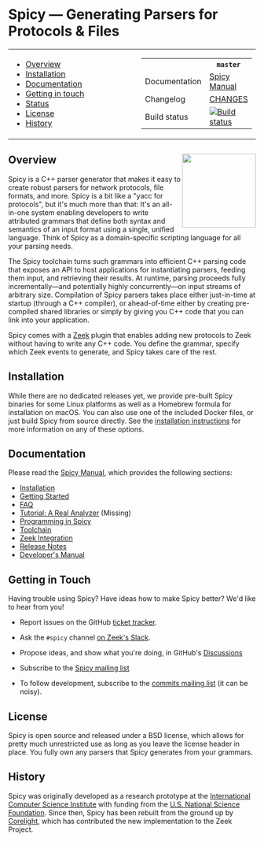 # Spicy — Generating Parsers for Protocols & Files

<table><tr>

<td width="66%">
<ul>
<li><a href="#overview-">Overview</a></li>
<li><a href="#installation">Installation</a></li>
<li><a href="#documentation">Documentation</a></li>
<li><a href="#getting-in-touch">Getting in touch</a></li>
<li><a href="#status">Status</a></li>
<li><a href="#license">License</a></li>
<li><a href="#history">History</a></li>
</ul>
</td>

<td>
<table>
<tr><th></th>                 <th> <code>master</code> </th> </tr>
<tr><td> Documentation </td>  <td> <a href="https://docs.zeek.org/projects/spicy">Spicy Manual</a> </td></tr>
<tr><td> Changelog </td>      <td> <a href="/CHANGES">CHANGES </a> </td></tr>
<tr><td> Build status </td>   <td> <a href="https://cirrus-ci.com/github/zeek/spicy/master"><img src="https://api.cirrus-ci.com/github/zeek/spicy.svg" alt="Build status"> </a> </td></tr>
</table>
</td>

</table>

## Overview <img src='doc/_static/spicy-logo-square.png' align="right" width="150" />

Spicy is a C++ parser generator that makes it easy to create robust
parsers for network protocols, file formats, and more. Spicy is a bit
like a "yacc for protocols", but it's much more than that: It's an
all-in-one system enabling developers to write attributed grammars
that define both syntax and semantics of an input format using a
single, unified language. Think of Spicy as a domain-specific
scripting language for all your parsing needs.

The Spicy toolchain turns such grammars into efficient C++ parsing
code that exposes an API to host applications for instantiating
parsers, feeding them input, and retrieving their results. At runtime,
parsing proceeds fully incrementally—and potentially highly
concurrently—on input streams of arbitrary size. Compilation of Spicy
parsers takes place either just-in-time at startup (through a C++
compiler), or ahead-of-time either by creating pre-compiled shared
libraries or simply by giving you C++ code that you can link into your
application.

Spicy comes with a [Zeek](https://www.zeek.org) plugin that enables
adding new protocols to Zeek without having to write any C++ code. You
define the grammar, specify which Zeek events to generate, and Spicy
takes care of the rest.


## Installation

While there are no dedicated releases yet, we provide pre-built Spicy
binaries for some Linux platforms as well as a Homebrew formula for
installation on macOS. You can also use one of the included Docker
files, or just build Spicy from source directly. See the [installation
instructions](https://docs.zeek.org/projects/spicy/en/latest/installation.html)
for more information on any of these options.

## Documentation

Please read the [Spicy Manual](https://docs.zeek.org/projects/spicy),
which provides the following sections:

* [Installation](https://docs.zeek.org/projects/spicy/en/latest/installation.html)
* [Getting Started](https://docs.zeek.org/projects/spicy/en/latest/getting-started.html)
* [FAQ](https://docs.zeek.org/projects/spicy/en/latest/faq.html)
* [Tutorial: A Real Analyzer](https://docs.zeek.org/projects/spicy/en/latest/tutorial/index.html) (Missing)
* [Programming in Spicy](https://docs.zeek.org/projects/spicy/en/latest/programming/index.html)
* [Toolchain](https://docs.zeek.org/projects/spicy/en/latest/toolchain.html)
* [Zeek Integration](https://docs.zeek.org/projects/spicy/en/latest/zeek.html)
* [Release Notes](https://docs.zeek.org/projects/spicy/en/latest/release-notes.html)
* [Developer's Manual](https://docs.zeek.org/projects/spicy/en/latest/development/index.html)


## Getting in Touch

Having trouble using Spicy? Have ideas how to make Spicy better? We'd
like to hear from you!

- Report issues on the GitHub [ticket tracker](https://github.com/zeek/spicy/issues).

- Ask the `#spicy` channel [on Zeek's Slack](https://zeek.org/connect).

- Propose ideas, and show what you're doing, in GitHub's [Discussions](https://github.com/zeek/spicy/discussions)

- Subscribe to the [Spicy mailing list](https://lists.zeek.org/mailman3/lists/spicy.lists.zeek.org)

- To follow development, subscribe to the [commits mailing
  list](https://lists.zeek.org/mailman3/lists/spicy-commits.lists.zeek.org) (it can
  be noisy).

## License

Spicy is open source and released under a BSD license, which allows
for pretty much unrestricted use as long as you leave the license
header in place. You fully own any parsers that Spicy generates from
your grammars.


## History

Spicy was originally developed as a research prototype at the
[International Computer Science Institute](http://www.icsi.berkeley.edu)
with funding from the [U.S. National Science Foundation](https://www.nsf.gov).
Since then, Spicy has been rebuilt from the ground up by
[Corelight](https://www.corelight.com), which has contributed the new
implementation to the Zeek Project.
